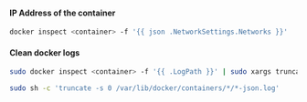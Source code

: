 #### IP Address of the container
```bash
docker inspect <container> -f '{{ json .NetworkSettings.Networks }}'
```

#### Clean docker logs
```bash
sudo docker inspect <container> -f '{{ .LogPath }}' | sudo xargs truncate -s 0
```
```bash
sudo sh -c 'truncate -s 0 /var/lib/docker/containers/*/*-json.log'
```
